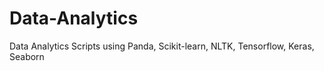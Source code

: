 # Data-Analytics
Data Analytics Scripts using Panda, Scikit-learn, NLTK, Tensorflow, Keras, Seaborn
